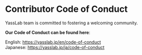 # Contributor Code of Conduct

YassLab team is committed to fostering a welcoming community.

**Our Code of Conduct can be found here**:

English: https://yasslab.jp/en/code-of-conduct   
Japanese: https://yasslab.jp/ja/code-of-conduct

